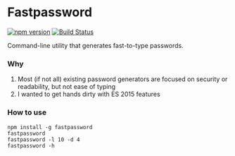 # Fastpassword

[![npm version](https://badge.fury.io/js/fastpassword.svg)](http://badge.fury.io/js/fastpassword)
[![Build Status](https://travis-ci.org/ZIJ/fastpassword.svg?branch=master)](https://travis-ci.org/ZIJ/fastpassword)

Command-line utility that generates fast-to-type passwords.

### Why
1. Most (if not all) existing password generators are focused on security or readability, but not ease of typing
2. I wanted to get hands dirty with ES 2015 features

### How to use
```
npm install -g fastpassword
fastpassword
fastpassword -l 10 -d 4
fastpassword -h
```

